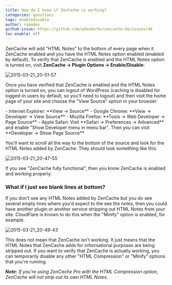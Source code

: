 ```yaml
---
title: How do I know if ZenCache is working?
categories: questions
tags: enabledisable
author: raamdev
github-issue: https://github.com/websharks/zencache-kb/issues/48
toc-enable: off
---
```


ZenCache will add "HTML Notes" to the bottom of every page when it ZenCache enabled and you have the HTML Notes option enabled (enabled by default). To verify that ZenCache is enabled and the HTML Notes option is turned on, visit **ZenCache → Plugin Options → Enable/Disable**:

![2015-03-21_20-51-57](https://cloud.githubusercontent.com/assets/53005/6767556/b5b0c124-d00c-11e4-8ca4-ba13a16295f3.png)

Once you have verified that ZenCache is enabled and the HTML Notes option is turned on, you can logout of WordPress (caching is disabled for logged-in users by default, so you'll need to logout) and then visit the home page of your site and choose the "View Source" option in your browser:

<div class="li-margins"></div>
- Internet Explorer: **View → Source**
- Google Chrome: **View → Developer → View Source**
- Mozilla Firefox: **Tools → Web Developer → Page Source**
- Apple Safari: Visit **Safari → Preferences → Advanced** and enable "Show Developer menu in menu bar". Then you can visit **Developer → Show Page Source**

You'll want to scroll all the way to the bottom of the source and look for the HTML Notes added by ZenCache. They should look something like this:

![2015-03-21_20-47-55](https://cloud.githubusercontent.com/assets/53005/6767563/f80d40ce-d00c-11e4-8891-0f110a005d97.png)

If you see "ZenCache fully functional", then you know ZenCache is enabled and working properly.

### What if I just see blank lines at bottom?

If you don't see any HTML Notes added by ZenCache but you do see several empty lines where you'd expect to the see the notes, then you could have another plugin or another service stripping out HTML Notes from your site. CloudFlare is known to do this when the "Minify" option is enabled, for example.

![2015-03-21_20-49-43](https://cloud.githubusercontent.com/assets/53005/6767568/3787d2aa-d00d-11e4-9e73-4f026181b44b.png)

This does not mean that ZenCache isn't working. It just means that the HTML Notes that ZenCache adds for informational purposes are being stripped out. If you want to verify that ZenCache is actually working, you can temporarily disable any other "HTML Compression" or "Minify" options that you're running.

_**Note:** If you're using ZenCache Pro with the HTML Compression option, ZenCache will not strip out its own HTML Notes._
